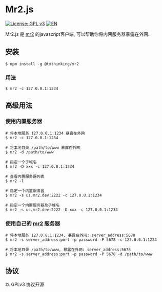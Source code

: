 # Mr2.js

[![License: GPL v3](https://img.shields.io/badge/License-GPL%20v3-blue.svg)](http://www.gnu.org/licenses/gpl-3.0)
[![EN](https://img.shields.io/badge/%E4%B8%AD%E6%96%87-README-blue.svg)](https://github.com/txthinking/mr2.js/blob/master/README.md)

Mr2.js 是 [mr2](https://github.com/txthinking/mr2) 的javascript客户端, 可以帮助你将内网服务器暴露在外网.

## 安装

```
$ npm install -g @txthinking/mr2
```

### 用法

```
$ mr2 -c 127.0.0.1:1234
```

## 高级用法

### 使用内置服务器

```
# 将本地服务 127.0.0.1:1234 暴露在外网
$ mr2 -c 127.0.0.1:1234
```

```
# 将本地目录 /path/to/www 暴露在外网
$ mr2 -d /path/to/www
```

```
# 指定一个子域名
$ mr2 -D xxx -c 127.0.0.1:1234
```

```
# 查看内置服务器列表
$ mr2 -l
```

```
# 指定一个内置服务器
$ mr2 -s us.mr2.dev:2222 -c 127.0.0.1:1234
```

```
# 指定一个内置服务器及子域名
$ mr2 -s us.mr2.dev:2222 -D xxx -c 127.0.0.1:1234
```

### 使用自己的 [mr2](https://github.com/txthinking/mr2) 服务器

```
# 将本地服务 127.0.0.1:1234, 暴露在外网: server_address:5678
$ mr2 -s server_address:port -p password -P 5678 -c 127.0.0.1:1234
```

```
# 将本地目录 /path/to/www, 暴露在外网: server_address:5678
$ mr2 -s server_address:port -p password -P 5678 -d /path/to/www
```

## 协议

以 GPLv3 协议开源

